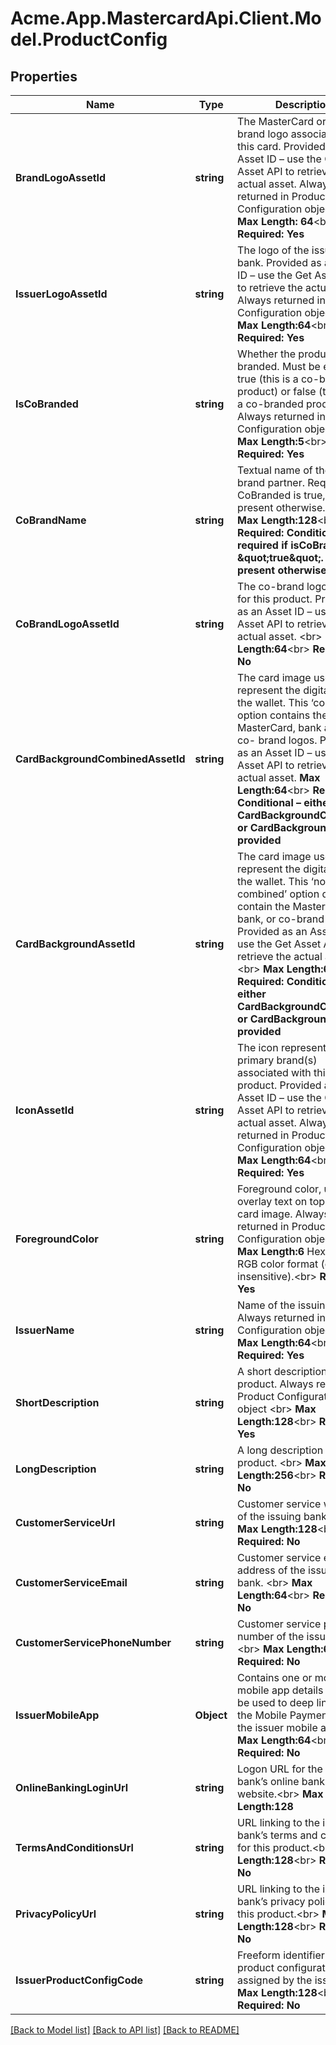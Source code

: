 # Acme.App.MastercardApi.Client.Model.ProductConfig
## Properties

Name | Type | Description | Notes
------------ | ------------- | ------------- | -------------
**BrandLogoAssetId** | **string** | The MasterCard or Maestro brand logo associated with this card. Provided as an Asset ID – use the Get Asset API to retrieve the actual asset. Always returned in Product Configuration object &lt;br&gt;    __Max Length: 64__&lt;br&gt; __Required: Yes__  | [optional] 
**IssuerLogoAssetId** | **string** | The logo of the issuing bank. Provided as an Asset ID – use the Get Asset API to retrieve the actual asset. Always returned in Product Configuration object &lt;br&gt;     __Max Length:64__&lt;br&gt; __Required: Yes__  | [optional] 
**IsCoBranded** | **string** | Whether the product is co-branded. Must be either true (this is a co-branded product) or false (this is not a co-branded product). Always returned in Product Configuration object &lt;br&gt;    __Max Length:5__&lt;br&gt; __Required: Yes__  | [optional] 
**CoBrandName** | **string** | Textual name of the co-brand partner. Required if CoBranded is true, not present otherwise.  &lt;br&gt;   __Max Length:128__&lt;br&gt; __Required: Conditional – required if isCoBranded &#x3D; \&quot;true\&quot;. Not present otherwise__  | [optional] 
**CoBrandLogoAssetId** | **string** | The co-brand logo (if any) for this product. Provided as an Asset ID – use the Get Asset API to retrieve the actual asset. &lt;br&gt;   __Max Length:64__&lt;br&gt; __Required: No__  | [optional] 
**CardBackgroundCombinedAssetId** | **string** | The card image used to represent the digital card in the wallet. This ‘combined’ option contains the MasterCard, bank and any co- brand logos.  Provided as an Asset ID – use the Get Asset API to retrieve the actual asset.     __Max Length:64__&lt;br&gt; __Required: Conditional – either CardBackgroundCombined or CardBackground will be provided__  | [optional] 
**CardBackgroundAssetId** | **string** | The card image used to represent the digital card in the wallet. This ‘non-combined’ option does not contain the MasterCard, bank, or co-brand logos. Provided as an Asset ID – use the Get Asset API to retrieve the actual asset. &lt;br&gt;     __Max Length:64__&lt;br&gt; __Required: Conditional – either CardBackgroundCombined or CardBackground will be provided__  | [optional] 
**IconAssetId** | **string** | The icon representing the primary brand(s) associated with this product. Provided as an Asset ID – use the Get Asset API to retrieve the actual asset. Always returned in Product Configuration object&lt;br&gt;    __Max Length:64__&lt;br&gt; __Required: Yes__  | [optional] 
**ForegroundColor** | **string** | Foreground color, used to overlay text on top of the card image. Always returned in Product Configuration object&lt;br&gt;    __Max Length:6__ Hexadecimal RGB color format (case-insensitive).&lt;br&gt; __Required: Yes__  | [optional] 
**IssuerName** | **string** | Name of the issuing bank. Always returned in Product Configuration object &lt;br&gt;    __Max Length:64__&lt;br&gt; __Required: Yes__  | [optional] 
**ShortDescription** | **string** | A short description for this product. Always returned in Product Configuration object  &lt;br&gt;   __Max Length:128__&lt;br&gt; __Required: Yes__  | [optional] 
**LongDescription** | **string** | A long description for this product.  &lt;br&gt;   __Max Length:256__&lt;br&gt; __Required: No__  | [optional] 
**CustomerServiceUrl** | **string** | Customer service website of the issuing bank. &lt;br&gt;    __Max Length:128__&lt;br&gt; __Required: No__  | [optional] 
**CustomerServiceEmail** | **string** | Customer service email address of the issuing bank. &lt;br&gt;    __Max Length:64__&lt;br&gt; __Required: No__  | [optional] 
**CustomerServicePhoneNumber** | **string** | Customer service phone number of the issuing bank. &lt;br&gt;    __Max Length:64__&lt;br&gt; __Required: No__  | [optional] 
**IssuerMobileApp** | **Object** | Contains one or more mobile app details that may be used to deep link from the Mobile Payment App to the issuer mobile app. &lt;br&gt;    __Max Length:64__&lt;br&gt; __Required: No__  | [optional] 
**OnlineBankingLoginUrl** | **string** | Logon URL for the issuing bank’s online banking website.&lt;br&gt;     __Max Length:128__  | [optional] 
**TermsAndConditionsUrl** | **string** | URL linking to the issuing bank’s terms and conditions for this product.&lt;br&gt;     __Max Length:128__&lt;br&gt; __Required: No__  | [optional] 
**PrivacyPolicyUrl** | **string** | URL linking to the issuing bank’s privacy policy for this product.&lt;br&gt;     __Max Length:128__&lt;br&gt; __Required: No__  | [optional] 
**IssuerProductConfigCode** | **string** | Freeform identifier for this product configuration as assigned by the issuer.&lt;br&gt;     __Max Length:128__&lt;br&gt; __Required: No__  | [optional] 

[[Back to Model list]](../README.md#documentation-for-models) [[Back to API list]](../README.md#documentation-for-api-endpoints) [[Back to README]](../README.md)

